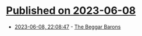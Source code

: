 # [Published on 2023-06-08](index.md)

* [2023-06-08, 22:08:47](https://lobste.rs/s/kemxvp/beggar_barons) - [The Beggar Barons](https://zedshaw.com/blog/2022-02-05-the-beggar-barons/)
